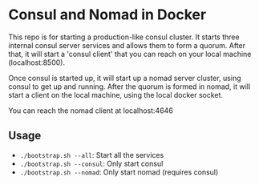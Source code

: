 # Consul and Nomad in Docker

This repo is for starting a production-like consul cluster. It starts 
three internal consul server services and allows them to form a quorum.
After that, it will start a 'consul client' that you can reach on your
local machine (localhost:8500).

Once consul is started up, it will start up a nomad server cluster, using
consul to get up and running. After the quorum is formed in nomad, it
will start a client on the local machine, using the local docker socket.

You can reach the nomad client at localhost:4646

## Usage

- `./bootstrap.sh --all`: Start all the services
- `./bootstrap.sh --consul`: Only start consul
- `./bootstrap.sh --nomad`: Only start nomad (requires consul)
